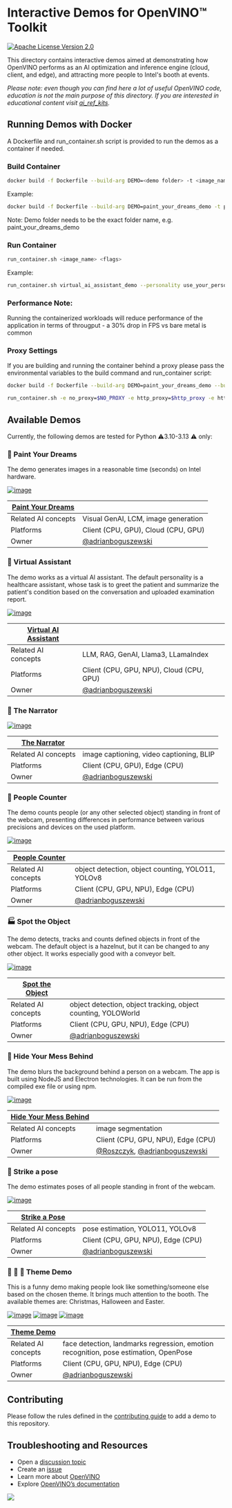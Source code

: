 # Interactive Demos for OpenVINO™ Toolkit

[![Apache License Version 2.0](https://img.shields.io/badge/license-Apache_2.0-green.svg)](https://github.com/openvinotoolkit/openvino_build_deploy/blob/master/LICENSE.txt)

This directory contains interactive demos aimed at demonstrating how OpenVINO performs as an AI optimization and inference engine (cloud, client, and edge), and attracting more people to Intel's booth at events. 

_Please note: even though you can find here a lot of useful OpenVINO code, education is not the main purpose of this directory. If you are interested in educational content visit [ai_ref_kits](../ai_ref_kits/README.md)._

## Running Demos with Docker
A Dockerfile and run_container.sh script is provided to run the demos as a container if needed.
### Build Container
```bash
docker build -f Dockerfile --build-arg DEMO=<demo folder> -t <image_name> .
```
Example:
```bash
docker build -f Dockerfile --build-arg DEMO=paint_your_dreams_demo -t paint_your_dreams_demo:latest .
```
Note: Demo folder needs to be the exact folder name, e.g. paint_your_dreams_demo

### Run Container 
```bash
run_container.sh <image_name> <flags>
```
Example:
```bash
run_container.sh virtual_ai_assistant_demo --personality use_your_personality.yaml
```

### Performance Note:
Running the containerized workloads will reduce performance of the application in terms of througput - a 30% drop in FPS vs bare metal is common
### Proxy Settings
If you are building and running the container behind a proxy please pass the environmental variables to the build command and run_container script:
```bash
docker build -f Dockerfile --build-arg DEMO=paint_your_dreams_demo --build-arg http_proxy=$http_proxy --build-arg https_proxy=$https_proxy --build-arg no_proxy="$no_proxy" -t paint_your_dreams_demo:latest .
```
```bash
run_container.sh -e no_proxy=$NO_PROXY -e http_proxy=$http_proxy -e https_proxy=$https_proxy paint_your_dreams_demo
```

## Available Demos

Currently, the following demos are tested for Python :warning:3.10-3.13 :warning: only:

### 🎨 Paint Your Dreams

The demo generates images in a reasonable time (seconds) on Intel hardware.

[![image](https://github.com/user-attachments/assets/d4d298e6-1df2-44bf-ae88-ba9771efeb2c)](paint_your_dreams_demo)

| [Paint Your Dreams](paint_your_dreams_demo)   |                                                            |
|-----------------------------------------------|------------------------------------------------------------|
| Related AI concepts                           | Visual GenAI, LCM, image generation                        |
| Platforms                                     | Client (CPU, GPU), Cloud (CPU, GPU)                        |
| Owner                                         | [@adrianboguszewski](https://github.com/adrianboguszewski) |

### 🏥 Virtual Assistant

The demo works as a virtual AI assistant. The default personality is a healthcare assistant, whose task is to greet the patient and summarize the patient's condition based on the conversation and uploaded examination report.

[![image](https://github.com/user-attachments/assets/f1ca6a23-0a5d-4a7d-94d4-89d0ef2b68ea)](virtual_ai_assistant_demo)

| [Virtual AI Assistant](virtual_ai_assistant_demo) |                                                            |
|---------------------------------------------------|------------------------------------------------------------|
| Related AI concepts                               | LLM, RAG, GenAI, Llama3, LLamaIndex                        |
| Platforms                                         | Client (CPU, GPU, NPU), Cloud (CPU, GPU)                   |
| Owner                                             | [@adrianboguszewski](https://github.com/adrianboguszewski) |

### 💬 The Narrator

[![image](https://github.com/user-attachments/assets/e2a3ed34-93ff-4aaa-87cd-e6ad61eaf421)](the_narrator_demo)

| [The Narrator](the_narrator_demo) |                                                          |
|-----------------------------------|----------------------------------------------------------|
| Related AI concepts               | image captioning, video captioning, BLIP                 |
| Platforms                         | Client (CPU, GPU), Edge (CPU)                         |
| Owner                             | [@adrianboguszewski](https://github.com/adrianboguszewski) |

### 🚶 People Counter

The demo counts people (or any other selected object) standing in front of the webcam, presenting differences in performance between various precisions and devices on the used platform.

[![image](https://github.com/openvinotoolkit/openvino_build_deploy/assets/4547501/e386c632-34f3-41c7-9713-c5aca8c1842a)](people_counter_demo)

| [People Counter](people_counter_demo) |                                                           |
|---------------------------------------|-----------------------------------------------------------|
| Related AI concepts                   | object detection, object counting, YOLO11, YOLOv8         |
| Platforms                             | Client (CPU, GPU, NPU), Edge (CPU)                        |
| Owner                                 | [@adrianboguszewski](https://github.com/adrianboguszewski) |

### 🏭 Spot the Object

The demo detects, tracks and counts defined objects in front of the webcam. The default object is a hazelnut, but it can be changed to any other object. It works especially good with a conveyor belt.

[![image](https://github.com/user-attachments/assets/103617f8-e895-4cc0-9ed9-60a1e87b8706)](spot_the_object_demo)

| [Spot the Object](spot_the_object_demo) |                                                               |
|-----------------------------------------|---------------------------------------------------------------|
| Related AI concepts                     | object detection, object tracking, object counting, YOLOWorld |
| Platforms                               | Client (CPU, GPU, NPU), Edge (CPU)                            |
| Owner                                   | [@adrianboguszewski](https://github.com/adrianboguszewski)    |

### 🔮 Hide Your Mess Behind

The demo blurs the background behind a person on a webcam. The app is built using NodeJS and Electron technologies. It can be run from the compiled exe file or using npm.

[![image](https://github.com/user-attachments/assets/e6925e6b-0d81-41da-b9b0-c4f21f173681)](hide_your_mess_behind_demo)

| [Hide Your Mess Behind](hide_your_mess_behind_demo) |                                                                                       |
|--------------------------------------|------------------------------------------------------------------------------------------------------|
| Related AI concepts                  | image segmentation                                                                                   |
| Platforms                            | Client (CPU, GPU, NPU), Edge (CPU)                                                                   |
| Owner                                | [@Roszczyk](https://github.com/Roszczyk), [@adrianboguszewski](https://github.com/adrianboguszewski) |

### 💃 Strike a pose

The demo estimates poses of all people standing in front of the webcam.

[![image](https://github.com/openvinotoolkit/openvino_build_deploy/assets/4547501/3bff0def-9050-450f-8699-389defec4136)](strike_a_pose_demo)

| [Strike a Pose](strike_a_pose_demo) |                                                            |
|-------------------------------------|------------------------------------------------------------|
| Related AI concepts                 | pose estimation, YOLO11, YOLOv8                            |
| Platforms                           | Client (CPU, GPU, NPU), Edge (CPU)                         |
| Owner                               | [@adrianboguszewski](https://github.com/adrianboguszewski) |

### 🎅 🎃 🐰 Theme Demo

This is a funny demo making people look like something/someone else based on the chosen theme. It brings much attention to the booth. The available themes are: Christmas, Halloween and Easter.

[![image](https://github.com/openvinotoolkit/openvino_build_deploy/assets/4547501/0cbf768c-0260-41bc-af64-00dfdaa9110c)](theme_demo)
[![image](https://github.com/openvinotoolkit/openvino_build_deploy/assets/4547501/b289b9f0-1c5b-4cae-ae0b-ea905d05d5e5)](theme_demo)
[![image](https://github.com/user-attachments/assets/425e0ecd-2ff6-42f1-881a-d028465038fc)](theme_demo)

| [Theme Demo](theme_demo) |                                                                                      |
|--------------------------|--------------------------------------------------------------------------------------|
| Related AI concepts      | face detection, landmarks regression, emotion recognition, pose estimation, OpenPose |
| Platforms                | Client (CPU, GPU, NPU), Edge (CPU)                                                   |
| Owner                    | [@adrianboguszewski](https://github.com/adrianboguszewski)                           |

## Contributing

Please follow the rules defined in the [contributing guide](CONTRIBUTING.md) to add a demo to this repository.

## Troubleshooting and Resources
- Open a [discussion topic](https://github.com/openvinotoolkit/openvino_build_deploy/discussions)
- Create an [issue](https://github.com/openvinotoolkit/openvino_build_deploy/issues)
- Learn more about [OpenVINO](https://www.intel.com/content/www/us/en/developer/tools/openvino-toolkit/overview.html)
- Explore [OpenVINO’s documentation](https://docs.openvino.ai/2024/home.html)

[//]: # (telemetry pixel)
<img referrerpolicy="no-referrer-when-downgrade" src="https://static.scarf.sh/a.png?x-pxid=7003a37c-568d-40a5-9718-0d021d8589ca&project=demos&file=README.md" />
